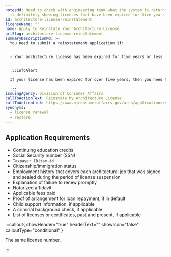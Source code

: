 ```yaml
---
notesMd: Need to check with engineering team what the system is returning -- is
  it definitely showing licenses that have been expired for five years or less?
id: architecture-license-reinstatement
licenseName: ""
name: Apply to Reinstate Your Architecture License
urlSlug: architecture-license-reinstatement
summaryDescriptionMd: >-
  You need to submit a reinstatement application if:


  - Your architecture license has been expired for five years or less


  :::infoAlert

  If your license has been expired for over five years, then you need to re-apply for your architect license.

  :::
issuingAgency: Division of Consumer Affairs
callToActionText: Reinstate My Architecture License
callToActionLink: https://www.njconsumeraffairs.gov/arch/applications/Application-for-Reinstatement-with-Instructions.pdf
synonyms:
  - license renewal
  - restore
---
```


## Application Requirements

- Continuing education credits
- Social Security number (SSN)
- `Taxpayer ID|tax-id`
- Citizenship/immigration status
- Employment history that covers each architectural job that was signed and sealed during the period of license suspension
- Explanation of failure to renew promptly
- Notarized affidavit
- Applicable fees paid
- Proof of arrangement for loan repayment, if in default
- Child support information, if applicable
- A criminal background check, if applicable
- List of licenses or certificates, past and present, if applicable

:::callout{ showHeader="true" headerText="" showIcon="false" calloutType="conditional" }

The same license number.

:::
